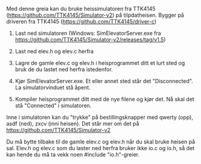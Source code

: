Med denne greia kan du bruke heissimulatoren fra TTK4145 (https://github.com/TTK4145/Simulator-v2) på tilpdatheisen.
Bygger på driveren fra TTK4145  (https://github.com/TTK4145/driver-c)

1) Last ned simulatoren (Windows: SimElevatorServer.exe fra https://github.com/TTK4145/Simulator-v2/releases/tag/v1.5)
2) Last ned elev.h og elev.c herfra
3) Lagre de gamle elev.c og elev.h i heisprogrammet ditt et lurt sted og bruk de du lastet ned herfra istedenfor.

4) Kjør SimElevatorServer.exe. Et eller annet sted står det "Disconnected". La simulatorvinduet stå åpent.
5) Kompiler heisprogrammet ditt med de nye filene og kjør det. Nå skal det stå "Connected" i simulatoren.

Inne i simulatoren kan du "trykke" på bestillingsknapper med qwerty (opp), asdf (ned), zxcv (inni heisen). Det står mer om det på https://github.com/TTK4145/Simulator-v2

Du må bytte tilbake til de gamle elev.c og elev.h når du skal bruke heisen på sal.
Elev.h og elev.c som du laster ned herfra bruker ikke io.c og io.h, så det kan hende du må ta vekk noen #include "io.h"-greier.

